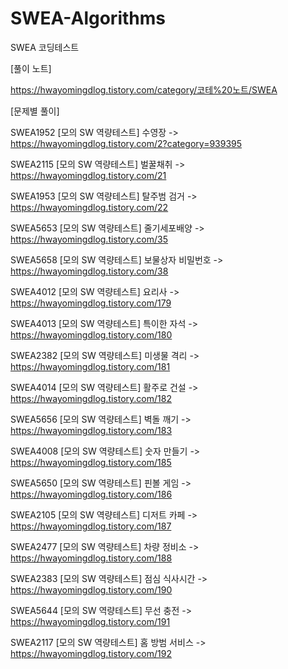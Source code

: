 # SWEA-Algorithms
SWEA 코딩테스트



[풀이 노트]

https://hwayomingdlog.tistory.com/category/코테%20노트/SWEA



[문제별 풀이]

SWEA1952 [모의 SW 역량테스트] 수영장 -> https://hwayomingdlog.tistory.com/2?category=939395

SWEA2115 [모의 SW 역량테스트] 벌꿀채취 -> https://hwayomingdlog.tistory.com/21

SWEA1953 [모의 SW 역량테스트] 탈주범 검거 -> https://hwayomingdlog.tistory.com/22

SWEA5653 [모의 SW 역량테스트] 줄기세포배양 -> https://hwayomingdlog.tistory.com/35

SWEA5658 [모의 SW 역량테스트] 보물상자 비밀번호 -> https://hwayomingdlog.tistory.com/38

SWEA4012 [모의 SW 역량테스트] 요리사 -> https://hwayomingdlog.tistory.com/179

SWEA4013 [모의 SW 역량테스트] 특이한 자석 -> https://hwayomingdlog.tistory.com/180

SWEA2382 [모의 SW 역량테스트] 미생물 격리 -> https://hwayomingdlog.tistory.com/181

SWEA4014 [모의 SW 역량테스트] 활주로 건설 -> https://hwayomingdlog.tistory.com/182

SWEA5656 [모의 SW 역량테스트] 벽돌 깨기 -> https://hwayomingdlog.tistory.com/183

SWEA4008 [모의 SW 역량테스트] 숫자 만들기 -> https://hwayomingdlog.tistory.com/185

SWEA5650 [모의 SW 역량테스트] 핀볼 게임 -> https://hwayomingdlog.tistory.com/186

SWEA2105 [모의 SW 역량테스트] 디저트 카페 -> https://hwayomingdlog.tistory.com/187

SWEA2477 [모의 SW 역량테스트] 차량 정비소 -> https://hwayomingdlog.tistory.com/188

SWEA2383 [모의 SW 역량테스트] 점심 식사시간 -> https://hwayomingdlog.tistory.com/190

SWEA5644 [모의 SW 역량테스트] 무선 충전 -> https://hwayomingdlog.tistory.com/191

SWEA2117 [모의 SW 역량테스트] 홈 방범 서비스 -> https://hwayomingdlog.tistory.com/192
